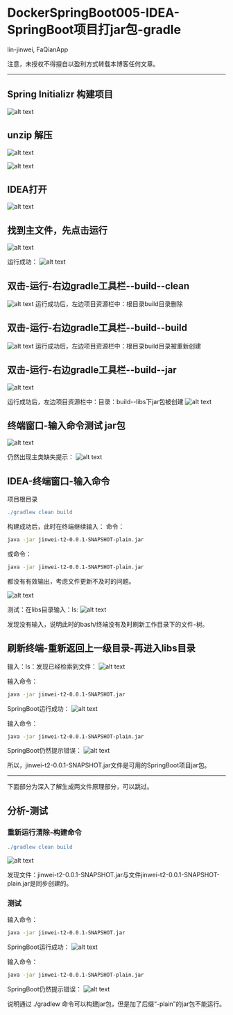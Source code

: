 # DockerSpringBoot005-IDEA-SpringBoot项目打jar包-gradle

lin-jinwei, FaQianApp

注意，未授权不得擅自以盈利方式转载本博客任何文章。

---

## Spring Initializr 构建项目

![alt text](image-67.png)


## unzip 解压
![alt text](image-68.png)

![alt text](image-69.png)

## IDEA打开

![alt text](image-70.png)

## 找到主文件，先点击运行
![alt text](image-71.png)

运行成功：
![alt text](image-72.png)

## 双击-运行-右边gradle工具栏--build--clean
![alt text](image-73.png)
运行成功后，左边项目资源栏中：根目录build目录删除

## 双击-运行-右边gradle工具栏--build--build
![alt text](image-74.png)
运行成功后，左边项目资源栏中：根目录build目录被重新创建

## 双击-运行-右边gradle工具栏--build--jar
![alt text](image-75.png)

运行成功后，左边项目资源栏中：目录：build--libs下jar包被创建
![alt text](image-76.png)

## 终端窗口-输入命令测试 jar包
![alt text](image-77.png)

仍然出现主类缺失提示：
![alt text](image-78.png)

## IDEA-终端窗口-输入命令
项目根目录

```gradle
./gradlew clean build
```

构建成功后，此时在终端继续输入：
命令：
```bash
java -jar jinwei-t2-0.0.1-SNAPSHOT-plain.jar
```
或命令：
```bash
java -jar jinwei-t2-0.0.1-SNAPSHOT-plain.jar
```

都没有有效输出，考虑文件更新不及时的问题。

![alt text](image-79.png)

测试：在libs目录输入：ls:
![alt text](image-80.png)

发现没有输入，说明此时的bash/终端没有及时刷新工作目录下的文件-树。

## 刷新终端-重新返回上一级目录-再进入libs目录

输入：ls：发现已经检索到文件：
![alt text](image-81.png)

输入命令：
```bash
java -jar jinwei-t2-0.0.1-SNAPSHOT.jar
```
SpringBoot运行成功：
![alt text](image-82.png)

输入命令：
```bash
java -jar jinwei-t2-0.0.1-SNAPSHOT-plain.jar
```
SpringBoot仍然提示错误：
![alt text](image-83.png)

所以，jinwei-t2-0.0.1-SNAPSHOT.jar文件是可用的SpringBoot项目jar包。

---
下面部分为深入了解生成两文件原理部分，可以跳过。

## 分析-测试

### 重新运行清除-构建命令
```gradle
./gradlew clean build
```
![alt text](image-84.png)

发现文件：jinwei-t2-0.0.1-SNAPSHOT.jar与文件jinwei-t2-0.0.1-SNAPSHOT-plain.jar是同步创建的。

### 测试

输入命令：
```bash
java -jar jinwei-t2-0.0.1-SNAPSHOT.jar
```
SpringBoot运行成功：
![alt text](image-85.png)

输入命令：
```bash
java -jar jinwei-t2-0.0.1-SNAPSHOT-plain.jar
```
SpringBoot仍然提示错误：
![alt text](image-86.png)

说明通过 ./gradlew 命令可以构建jar包，但是加了后缀“-plain”的jar包不能运行。


